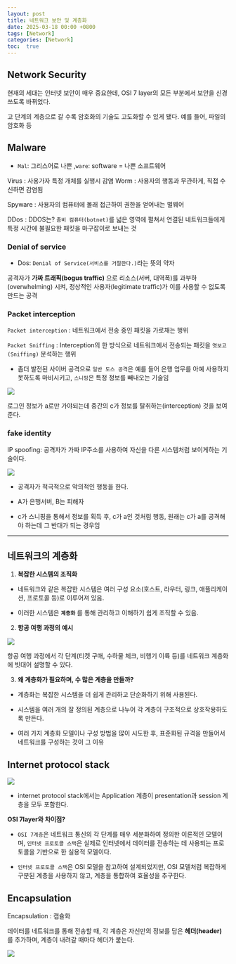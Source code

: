 ```yaml
---
layout: post
title: 네트워크 보안 및 계층화 
date: 2025-03-18 00:00 +0800
tags: [Network]
categories: [Network]
toc:  true
---
```

## Network Security

현재의 세대는 인터넷 보안이 매우 중요한데, OSI 7 layer의 모든 부분에서 보안을 신경쓰도록 바뀌었다.
<!--more-->

고 단계의 계층으로 갈 수록 암호화의 기술도 고도화할 수 있게 됐다.
예를 들어, 파일의 암호화 등

## Malware 
- `Mal`: 그리스어로 나쁜 ,`ware`: software = 나쁜 소프트웨어

Virus : 사용가자 특정 개체를 실행시 감염
Worm : 사용자의 행동과 무관하게, 직접 수신하면 감염됨

Spyware : 사용자의 컴퓨터에 몰래 접근하여 권한을 얻어내는 멀웨어

DDos : DDOS는? `좀비 컴퓨터(botnet)`를 넓은 영역에 펼쳐서  연결된 네트워크들에게 특정 시간에 불필요한 패킷을 마구잡이로 보내는 것


### Denial of service


- Dos: `Denial of Service(서비스를 거절한다.)`라는 뜻의 약자

공격자가 **가짜 트래픽(bogus traffic)** 으로 리소스(서버, 대역폭)를 과부하(overwhelming) 시켜, 정상적인 사용자(legitimate traffic)가 이를 사용할 수 없도록 만드는 공격

### Packet interception

`Packet interception` :  네트워크에서 전송 중인 패킷을 가로채는 행위

`Packet Sniffing` : Interception의 한 방식으로 네트워크에서 전송되는 패킷을 `엿보고(Sniffing)` 분석하는 행위

- 좀더 발전된 사이버 공격으로 `일반 도스 공격`은 예를 들어 은행 업무를 아예 사용하지 못하도록 마비시키고, `스니핑`은 특정 정보를 빼내오는 기술임



![](https://velog.velcdn.com/images/ghkdehs/post/28fbfe3b-8733-48eb-b9df-52dc88987fa8/image.png)

로그인 정보가 a로만 가야되는데 중간의 c가 정보를 탈취하는(interception) 것을 보여준다.

### fake identity

IP spoofing: 공격자가 가짜 IP주소를 사용하여 자신을 다른 시스템처럼 보이게하는 기술이다.

![](https://velog.velcdn.com/images/ghkdehs/post/296de5ec-710e-4fb6-bea7-211d3c86dba2/image.png)

- 공격자가 적극적으로 악의적인 행동을 한다.

- A가 은행서버, B는 피해자 

- c가 스니핑을 통해서 정보를 획득 후,  c가 a인 것처럼 행동, 원래는 c가 a를 공격해야 하는데 그 반대가 되는 경우임

---

## 네트워크의 계층화

1. **복잡한 시스템의 조직화**

- 네트워크와 같은 복잡한 시스템은 여러 구성 요소(호스트, 라우터, 링크, 애플리케이션, 프로토콜 등)로 이루어져 있음.

- 이러한 시스템은 **`계층화`** 를 통해 관리하고 이해하기 쉽게 조직할 수 있음.

2. **항공 여행 과정의 예시**

![](https://velog.velcdn.com/images/ghkdehs/post/fa93a7c7-21d3-4d2b-abdf-d9c327b40725/image.png)

항공 여행 과정에서 각 단계(티켓 구매, 수하물 체크, 비행기 이륙 등)를 네트워크 계층화에 빗대어 설명할 수 있다.


3. **왜 계층화가 필요하며, 수 많은 계층을 만들까?**

 - 계층화는 복잡한 시스템을 더 쉽게 관리하고 단순화하기 위해 사용된다.
 
 - 시스템을 여러 개의 잘 정의된 계층으로 나누어 각 계층이 구조적으로 상호작용하도록 만든다.

 - 여러 가지 계층화 모델이나 구성 방법을 많이 시도한 후, 표준화된 규격을 만들어서 네트워크를 구성하는 것이 그 이유



## Internet protocol stack

![](https://velog.velcdn.com/images/ghkdehs/post/5fcb4cc4-e99d-4400-b160-8e9ac4dff249/image.png)

- internet protocol stack에서는 Application 계층이 presentation과 session 계층을 모두 포함한다.

**OSI 7layer와 차이점?**

- `OSI 7계층`은 네트워크 통신의 각 단계를 매우 세분화하여 정의한 이론적인 모델이며, `인터넷 프로토콜 스택`은 실제로 인터넷에서 데이터를 전송하는 데 사용되는 프로토콜을 기반으로 한 실용적 모델이다.

- `인터넷 프로토콜 스택`은 OSI 모델을 참고하여 설계되었지만, OSI 모델처럼 복잡하게 구분된 계층을 사용하지 않고, 계층을 통합하여 효율성을 추구한다.

## Encapsulation

Encapsulation : 캡슐화

데이터를 네트워크를 통해 전송할 때, 각 계층은 자신만의 정보를 담은 **헤더(header)** 를 추가하며, 계층이 내려갈 때마다 헤더가 붙는다.



![](https://velog.velcdn.com/images/ghkdehs/post/c2f95679-d149-4a6f-993d-d550485d93e7/image.png)